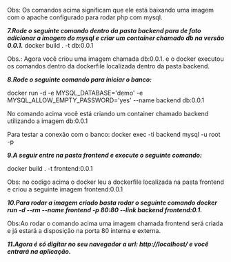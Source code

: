 Obs: Os comandos acima significam que ele está baixando uma imagem com o apache configurado para rodar php com mysql.

***7.Rode o seguinte comando dentro da pasta backend para de fato adicionar a imagem do mysql e criar um container chamado db na versão 0.0.1.***
docker build . -t db:0.0.1

Obs.: Agora você criou uma imagem chamada db:0.0.1. e o docker executou os comandos dentro da dockerfile localizada dentro da pasta backend.

***8.Rode o seguinte comando para iniciar o banco:***

docker run -d -e MYSQL_DATABASE='demo' -e MYSQL_ALLOW_EMPTY_PASSWORD='yes' --name backend db:0.0.1

No comando acima você está criando um container chamado backend utilizando a imagem db:0.0.1

Para testar a conexão com o banco:
docker exec -ti backend mysql -u root -p

***9.A seguir entre na pasta frontend e execute o seguinte comando:***

docker build . -t frontend:0.0.1

Obs: no codigo acima o docker leu a dockerfile localizada na pasta frontend e criou a seguinte imagem frontend:0.0.1

***10.Para rodar a imagem criado basta rodar o seguinte comando docker run -d --rm --name frontend -p 80:80 --link backend frontend:0.1.***

Obs:Ao rodar o comando acima uma imagem chamada frontend será criada e já estará a disposição na porta 80 interna e externa.

***11.Agora é só digitar no seu navegador a url: http://localhost/ e você entrará na aplicação.***
